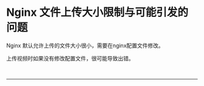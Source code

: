 # Nginx 文件上传大小限制与可能引发的问题

Nginx 默认允许上传的文件大小很小，需要在nginx配置文件修改。



上传视频时如果没有修改配置文件，很可能导致出错。

<br>

----

<div STYLE="page-break-after: always;">
    <br>
	<br>
	<br>
	<br>
	<br>
</div>
